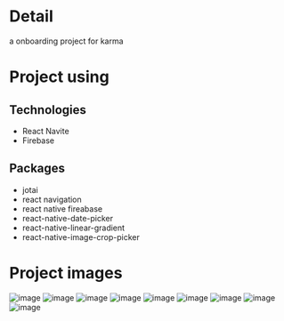 # Detail
a onboarding project for karma

# Project using

Technologies
-----
- React Navite
- Firebase

Packages
------
- jotai
- react navigation
- react native fireabase
- react-native-date-picker
- react-native-linear-gradient
- react-native-image-crop-picker

# Project images
![image](https://i.ibb.co/wBqwt91/photo-2022-08-29-12-43-32.jpg)
![image](https://i.ibb.co/T8bYY76/photo-2022-08-29-12-43-34.jpg)
![image](https://i.ibb.co/B6k6DGq/photo-2022-08-29-12-43-36.jpg)
![image](https://i.ibb.co/tcmhXHZ/photo-2022-08-29-12-43-38.jpg)
![image](https://i.ibb.co/2cZrbjv/photo-2022-08-29-12-43-39.jpg)
![image](https://i.ibb.co/qFYp0fj/photo-2022-08-29-12-43-40.jpg)
![image](https://i.ibb.co/w4Xczx1/photo-2022-08-29-12-43-41.jpg)
![image](https://i.ibb.co/92L5DsB/photo-2022-08-29-12-43-42.jpg)
![image](https://i.ibb.co/VB3n3qg/photo-2022-08-29-12-43-43.jpg)
